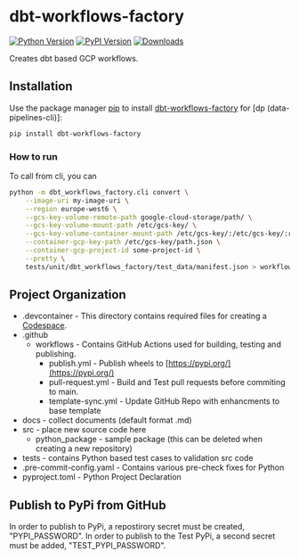 # dbt-workflows-factory

[![Python Version](https://img.shields.io/badge/python-3.9%20%7C%203.10%20%7C%203.11-blue)](https://github.com/getindata/dbt-workflows-factory)
[![PyPI Version](https://badge.fury.io/py/dbt-workflows-factory.svg)](https://pypi.org/project/dbt-workflows-factory/)
[![Downloads](https://pepy.tech/badge/dbt-workflows-factory)](https://pepy.tech/project/dbt-workflows-factory)

Creates dbt based GCP workflows.

## Installation
Use the package manager [pip](https://pip.pypa.io/en/stable/) to install [dbt-workflows-factory](https://pypi.org/project/dbt-workflows-factory/) for [dp (data-pipelines-cli)]:

```bash
pip install dbt-workflows-factory
```


### How to run

To call from cli, you can

```bash
python -m dbt_workflows_factory.cli convert \
    --image-uri my-image-uri \
    --region europe-west6 \
    --gcs-key-volume-remote-path google-cloud-storage/path/ \
    --gcs-key-volume-mount-path /etc/gcs-key/ \
    --gcs-key-volume-container-mount-path /etc/gcs-key/:/etc/gcs-key/:ro \
    --container-gcp-key-path /etc/gcs-key/path.json \
    --container-gcp-project-id some-project-id \
    --pretty \
    tests/unit/dbt_workflows_factory/test_data/manifest.json > workflow_source.json
```

## Project Organization

- .devcontainer - This directory contains required files for creating a [Codespace](https://github.com/features/codespaces).
- .github
  - workflows - Contains GitHub Actions used for building, testing and publishing.
    - publish.yml - Publish wheels to [https://pypi.org/](https://pypi.org/)
    - pull-request.yml - Build and Test pull requests before commiting to main.
    - template-sync.yml - Update GitHub Repo with enhancments to base template
- docs - collect documents (default format .md)
- src - place new source code here
  - python_package - sample package (this can be deleted when creating a new repository)
- tests - contains Python based test cases to validation src code
- .pre-commit-config.yaml - Contains various pre-check fixes for Python
- pyproject.toml - Python Project Declaration

## Publish to PyPi from GitHub
In order to publish to PyPi, a repostirory secret must be created, "PYPI_PASSWORD". In order to publish to the Test PyPi, a second secret must be added, "TEST_PYPI_PASSWORD".
